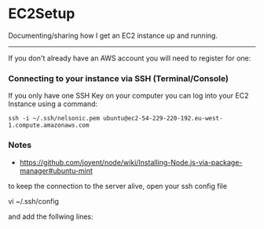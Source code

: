 EC2Setup
========

Documenting/sharing how I get an EC2 instance up and running.

- - - 

If you don't already have an AWS account you will need to register for one:



### Connecting to your instance via SSH (Terminal/Console)

If you only have one SSH Key on your computer you can log into your EC2 Instance
using a command:


``` terminal
ssh -i ~/.ssh/nelsonic.pem ubuntu@ec2-54-229-220-192.eu-west-1.compute.amazonaws.com
```


### Notes

- https://github.com/joyent/node/wiki/Installing-Node.js-via-package-manager#ubuntu-mint



to keep the connection to the server alive,
open your ssh config file

vi ~/.ssh/config

and add the follwing lines:

